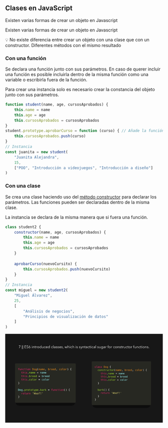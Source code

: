 ## ****Clases en JavaScript****

Existen varias formas de crear un objeto en Javascript

Existen varias formas de crear un objeto en Javascript

<aside>
💡 No existe diferencia entre crear un objeto con una clase que con un constructor. Diferentes métodos con el mismo resultado

</aside>

### Con una función

Se declara una función junto con sus parámetros. En caso de querer incluir una función es posible incluirla dentro de la misma función como una variable o escribirla fuera de la función.

Para crear una instancia solo es necesario crear la constancia del objeto junto con sus parámetros. 

```jsx
function student(name, age, cursosAprobados) {
    this.name = name
    this.age = age
    this.cursosAprobados = cursosAprobados
}
student.prototype.aprobarCurso = function (curso) { // Añade la función aprobarCurso al objeto prototipo student
    this.cursosAprobados.push(curso)
}
// Instancia
const juanita = new student(
    "Juanita Alejandra",
    15,
    ["POO", "Introducción a videojuegos", "Introducción a diseño"]
)
```

### Con una clase

Se crea una clase haciendo uso del [método constructor](https://developer.mozilla.org/en-US/docs/Web/JavaScript/Reference/Classes/constructor) para declarar los parámetros. Las funciones pueden ser declaradas dentro de la misma clase.

La instancia se declara de la misma manera que si fuera una función. 

```jsx
class student2 {
    constructor(name, age, cursosAprobados) {
        this.name = name
        this.age = age
        this.cursosAprobados = cursosAprobados
    }

    aprobarCurso(nuevoCursito) {
        this.cursosAprobados.push(nuevoCursito)
    }
}
// Instancia
const miguel = new student2(
    "Miguel Álvarez",
    25,
    [
        "Análisis de negocios",
        "Principios de visualización de datos"
    ]
)
```

![Untitled](img/Untitled%20(7).png)
